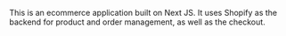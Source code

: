 This is an ecommerce application built on Next JS. It uses Shopify as the backend for product and order management, as well as the checkout.
